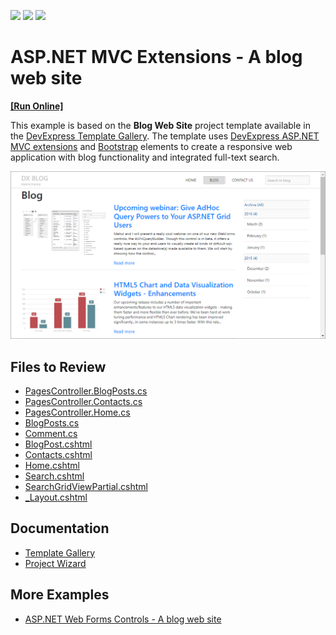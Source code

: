 <!-- default badges list -->
![](https://img.shields.io/endpoint?url=https://codecentral.devexpress.com/api/v1/VersionRange/141619934/17.2.4%2B)
[![](https://img.shields.io/badge/Open_in_DevExpress_Support_Center-FF7200?style=flat-square&logo=DevExpress&logoColor=white)](https://supportcenter.devexpress.com/ticket/details/T591214)
[![](https://img.shields.io/badge/📖_How_to_use_DevExpress_Examples-e9f6fc?style=flat-square)](https://docs.devexpress.com/GeneralInformation/403183)
<!-- default badges end -->
# ASP.NET MVC Extensions - A blog web site
<!-- run online -->
**[[Run Online]](https://codecentral.devexpress.com/t591214/)**
<!-- run online end -->
This example is based on the **Blog Web Site** project template available in the [DevExpress Template Gallery](https://docs.devexpress.com/AspNetMvc/402256/whats-installed/template-gallery). The template uses [DevExpress ASP.NET MVC extensions](https://docs.devexpress.com/AspNetMvc/7896/aspnet-mvc-extensions) and [Bootstrap](https://getbootstrap.com/) elements to create a responsive web application with blog functionality and integrated full-text search.

![Blog Web Site](image.png)

## Files to Review

* [PagesController.BlogPosts.cs](./CS/WebBlog/Controllers/PagesController.BlogPosts.cs)
* [PagesController.Contacts.cs](./CS/WebBlog/Controllers/PagesController.Contacts.cs)
* [PagesController.Home.cs](./CS/WebBlog/Controllers/PagesController.Home.cs)
* [BlogPosts.cs](./CS/WebBlog/Models/BlogPosts.cs)
* [Comment.cs](./CS/WebBlog/Models/Comment.cs)
* [BlogPost.cshtml](./CS/WebBlog/Views/Pages/BlogPost.cshtml)
* [Contacts.cshtml](./CS/WebBlog/Views/Pages/Contacts.cshtml)
* [Home.cshtml](./CS/WebBlog/Views/Pages/Home.cshtml)
* [Search.cshtml](./CS/WebBlog/Views/Pages/Search.cshtml)
* [SearchGridViewPartial.cshtml](./CS/WebBlog/Views/Pages/SearchGridViewPartial.cshtml)
* [_Layout.cshtml](./CS/WebBlog/Views/Shared/_Layout.cshtml)

## Documentation

* [Template Gallery](https://docs.devexpress.com/AspNetMvc/402256/whats-installed/template-gallery)
* [Project Wizard](https://docs.devexpress.com/AspNetMvc/402253/whats-installed/project-wizard)

## More Examples

* [ASP.NET Web Forms Controls - A blog web site](https://github.com/DevExpress-Examples/blog-web-site-webforms-project-template-from-devexpress-template-gallery-t590526)

